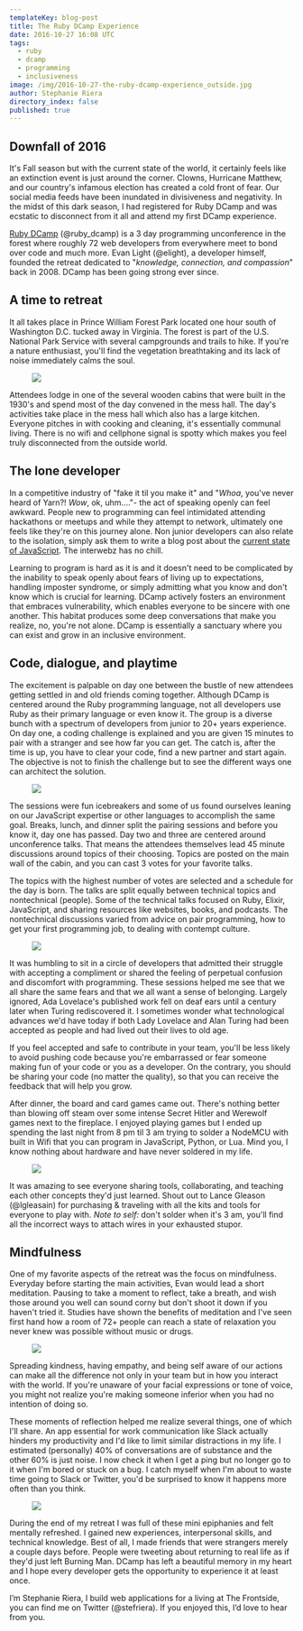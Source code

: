 ```yaml
---
templateKey: blog-post
title: The Ruby DCamp Experience
date: 2016-10-27 16:08 UTC
tags: 
  - ruby
  - dcamp
  - programming
  - inclusiveness
image: /img/2016-10-27-the-ruby-dcamp-experience_outside.jpg
author: Stephanie Riera
directory_index: false
published: true
---
```


## Downfall of 2016
It's Fall season but with the current state of the world, it certainly feels like an extinction event is just around the corner. Clowns, Hurricane Matthew, and our country's infamous election has created a cold front of fear. Our social media feeds have been inundated in divisiveness and negativity. In the midst of this dark season, I had registered for Ruby DCamp and was ecstatic to disconnect from it all and attend my first DCamp experience.

[Ruby DCamp](http://rubydcamp.org/about.html) (@ruby\_dcamp) is a 3 day programming unconference in the forest where roughly 72 web developers from everywhere meet to bond over code and much more. Evan Light (@elight), a developer himself, founded the retreat dedicated to "_knowledge, connection, and compassion_" back in 2008. DCamp has been going strong ever since.

## A time to retreat
It all takes place in Prince William Forest Park located one hour south of Washington D.C. tucked away in Virginia. The forest is part of the U.S. National Park Service with several campgrounds and trails to hike. If you're a nature enthusiast, you'll find the vegetation breathtaking and its lack of noise immediately calms the soul.

<figure alt="Outside the mess hall cabin">
<img src="/img/2016-10-27-the-ruby-dcamp-experience_cabins.jpg">
</figure>

Attendees lodge in one of the several wooden cabins that were built in the 1930's and spend most of the day convened in the mess hall. The day's activities take place in the mess hall which also has a large kitchen. Everyone pitches in with cooking and cleaning, it's essentially communal living. There is no wifi and cellphone signal is spotty which makes you feel truly disconnected from the outside world.

## The lone developer
In a competitive industry of "fake it til you make it" and "_Whoa_, you've never heard of Yarn?! _Wow_, ok, uhm...."- the act of speaking openly can feel awkward. People new to programming can feel intimidated attending hackathons or meetups and while they attempt to network, ultimately one feels like they're on this journey alone. Non junior developers can also relate to the isolation, simply ask them to write a blog post about the [current state of JavaScript](https://hackernoon.com/how-it-feels-to-learn-javascript-in-2016-d3a717dd577f#.smenog2ag). The interwebz has no chill.

Learning to program is hard as it is and it doesn't need to be complicated by the inability to speak openly about fears of living up to expectations, handling imposter syndrome, or simply admitting what you know and don't know which is crucial for learning. DCamp actively fosters an environment that embraces vulnerability, which enables everyone to be sincere with one another. This habitat produces some deep conversations that make you realize, no, you're not alone. DCamp is essentially a sanctuary where you can exist and grow in an inclusive environment.

## Code, dialogue, and playtime
The excitement is palpable on day one between the bustle of new attendees getting settled in and old friends coming together. Although DCamp is centered around the Ruby programming language, not all developers use Ruby as their primary language or even know it. The group is a diverse bunch with a spectrum of developers from junior to 20+ years experience. On day one, a coding challenge is explained and you are given 15 minutes to pair with a stranger and see how far you can get. The catch is, after the time is up, you have to clear your code, find a new partner and start again. The objective is not to finish the challenge but to see the different ways one can architect the solution.

<figure alt="Outside the mess hall cabin">
<img src="/img/2016-10-27-the-ruby-dcamp-experience_wall.jpg">
</figure>

The sessions were fun icebreakers and some of us found ourselves leaning on our JavaScript expertise or other languages to accomplish the same goal. Breaks, lunch, and dinner split the pairing sessions and before you know it, day one has passed. Day two and three are centered around unconference talks. That means the attendees themselves lead 45 minute discussions around topics of their choosing. Topics are posted on the main wall of the cabin, and you can cast 3 votes for your favorite talks.

The topics with the highest number of votes are selected and a schedule for the day is born. The talks are split equally between technical topics and nontechnical (people). Some of the technical talks focused on Ruby, Elixir, JavaScript, and sharing resources like websites, books, and podcasts. The nontechnical discussions varied from advice on pair programming, how to get your first programming job, to dealing with contempt culture.

<figure alt="Outside the mess hall cabin">
<img src="/img/2016-10-27-the-ruby-dcamp-experience_advice.jpg">
</figure>

 It was humbling to sit in a circle of developers that admitted their struggle with accepting a compliment or shared the feeling of perpetual confusion and discomfort with programming. These sessions helped me see that we all share the same fears and that we all want a sense of belonging. Largely ignored, Ada Lovelace's published work fell on deaf ears until a century later when Turing rediscovered it. I sometimes wonder what technological advances we'd have today if both Lady Lovelace and Alan Turing had been accepted as people and had lived out their lives to old age.

If you feel accepted and safe to contribute in your team, you'll be less likely to avoid pushing code because you're embarrassed or fear someone making fun of your code or you as a developer. On the contrary, you should be sharing your code (no matter the quality), so that you can receive the feedback that will help you grow.

After dinner, the board and card games came out. There's nothing better than blowing off steam over some intense Secret Hitler and Werewolf games next to the fireplace. I enjoyed playing games but I ended up spending the last night from 8 pm til 3 am trying to solder a NodeMCU with built in Wifi that you can program in JavaScript, Python, or Lua. Mind you, I know nothing about hardware and have never soldered in my life.

<figure alt="Outside the mess hall cabin">
<img src="/img/2016-10-27-the-ruby-dcamp-experience_hardware.jpg">
</figure>

 It was amazing to see everyone sharing tools, collaborating, and teaching each other concepts they'd just learned. Shout out to Lance Gleason (@lgleasain) for purchasing & traveling with all the kits and tools for everyone to play with. *Note to self:* don't solder when it's 3 am, you'll find all the incorrect ways to attach wires in your exhausted stupor.


## Mindfulness
One of my favorite aspects of the retreat was the focus on mindfulness. Everyday before starting the main activities, Evan would lead a short meditation. Pausing to take a moment to reflect, take a breath, and wish those around you well can sound corny but don't shoot it down if you haven't tried it. Studies have shown the benefits of meditation and I've seen first hand how a room of 72+ people can reach a state of relaxation you never knew was possible without music or drugs.

<figure alt="Outside the mess hall cabin">
<img src="/img/2016-10-27-the-ruby-dcamp-experience_notes.jpg">
</figure>

Spreading kindness, having empathy, and being self aware of our actions can make all the difference not only in your team but in how you interact with the world. If you're unaware of your facial expressions or tone of voice, you might not realize you're making someone inferior when you had no intention of doing so.

These moments of reflection helped me realize several things, one of which I'll share. An app essential for work communication like Slack actually hinders my productivity and  I'd like to limit similar distractions in my life. I estimated (personally) 40% of conversations are of substance and the other 60% is just noise. I now check it when I get a ping but no longer go to it when I'm bored or stuck on a bug. I catch myself when I'm about to waste time going to Slack or Twitter, you'd be surprised to know it happens more often than you think.

<figure alt="Outside the mess hall cabin">
<img src="/img/2016-10-27-the-ruby-dcamp-experience_outside.jpg">
</figure>

During the end of my retreat I was full of these mini epiphanies and felt mentally refreshed. I gained new experiences, interpersonal skills, and technical knowledge. Best of all, I made friends that were strangers merely a couple days before. People were tweeting about returning to real life as if they'd just left Burning Man. DCamp has left a beautiful memory in my heart and I hope every developer gets the opportunity to experience it at least once.


I’m Stephanie Riera, I build web applications for a living at The Frontside, you can find me on Twitter (@stefriera). If you enjoyed this, I’d love to hear from you.
